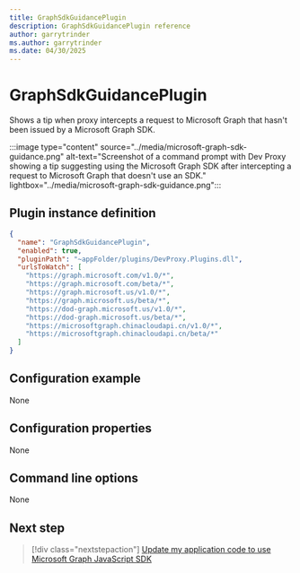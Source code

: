 ```yaml
---
title: GraphSdkGuidancePlugin
description: GraphSdkGuidancePlugin reference
author: garrytrinder
ms.author: garrytrinder
ms.date: 04/30/2025
---
```


# GraphSdkGuidancePlugin

Shows a tip when proxy intercepts a request to Microsoft Graph that hasn't been issued by a Microsoft Graph SDK.

:::image type="content" source="../media/microsoft-graph-sdk-guidance.png" alt-text="Screenshot of a command prompt with Dev Proxy showing a tip suggesting using the Microsoft Graph SDK after intercepting a request to Microsoft Graph that doesn't use an SDK." lightbox="../media/microsoft-graph-sdk-guidance.png":::

## Plugin instance definition

```json
{
  "name": "GraphSdkGuidancePlugin",
  "enabled": true,
  "pluginPath": "~appFolder/plugins/DevProxy.Plugins.dll",
  "urlsToWatch": [
    "https://graph.microsoft.com/v1.0/*",
    "https://graph.microsoft.com/beta/*",
    "https://graph.microsoft.us/v1.0/*",
    "https://graph.microsoft.us/beta/*",
    "https://dod-graph.microsoft.us/v1.0/*",
    "https://dod-graph.microsoft.us/beta/*",
    "https://microsoftgraph.chinacloudapi.cn/v1.0/*",
    "https://microsoftgraph.chinacloudapi.cn/beta/*"
  ]
}
```

## Configuration example

None

## Configuration properties

None

## Command line options

None

## Next step

> [!div class="nextstepaction"]
> [Update my application code to use Microsoft Graph JavaScript SDK](../how-to/update-my-application-code-to-use-microsoft-graph-javascript-sdk.md)
